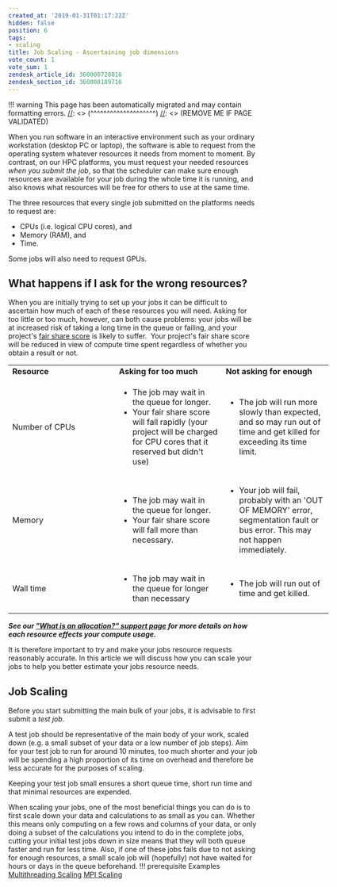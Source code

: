 ```yaml
---
created_at: '2019-01-31T01:17:22Z'
hidden: false
position: 6
tags:
- scaling
title: Job Scaling - Ascertaining job dimensions
vote_count: 1
vote_sum: 1
zendesk_article_id: 360000728016
zendesk_section_id: 360000189716
---
```




[//]: <> (REMOVE ME IF PAGE VALIDATED)
[//]: <> (vvvvvvvvvvvvvvvvvvvv)
!!! warning
    This page has been automatically migrated and may contain formatting errors.
[//]: <> (^^^^^^^^^^^^^^^^^^^^)
[//]: <> (REMOVE ME IF PAGE VALIDATED)

When you run software in an interactive environment such as your
ordinary workstation (desktop PC or laptop), the software is able to
request from the operating system whatever resources it needs from
moment to moment. By contrast, on our HPC platforms, you must request
your needed resources *when you submit the job*, so that the scheduler
can make sure enough resources are available for your job during the
whole time it is running, and also knows what resources will be free for
others to use at the same time.

The three resources that every single job submitted on the platforms
needs to request are:

-   CPUs (i.e. logical CPU cores), and
-   Memory (RAM), and
-   Time.

Some jobs will also need to request GPUs.

## What happens if I ask for the wrong resources?

When you are initially trying to set up your jobs it can be difficult to
ascertain how much of each of these resources you will need. Asking for
too little or too much, however, can both cause problems: your jobs will
be at increased risk of taking a long time in the queue or failing, and
your project's [fair share
score](https://support.nesi.org.nz/hc/en-gb/articles/360000743536) is
likely to suffer.  Your project's fair share score will be reduced in
view of compute time spent regardless of whether you obtain a result or
not.

<table style="width: 646px;">
<colgroup>
<col style="width: 33%" />
<col style="width: 33%" />
<col style="width: 33%" />
</colgroup>
<tbody>
<tr class="odd">
<td class="wysiwyg-text-align-center"
style="width: 60px"><strong>Resource</strong></td>
<td class="wysiwyg-text-align-center"
style="width: 287px"><strong>Asking for too much</strong></td>
<td class="wysiwyg-text-align-center" style="width: 293px"><strong>Not
asking for enough</strong></td>
</tr>
<tr class="even">
<td style="width: 60px">Number of CPUs</td>
<td style="width: 287px"><ul>
<li>The job may wait in the queue for longer.</li>
<li>Your fair share score will <span>fall rapidly (your project will be
charged for CPU cores that it reserved but didn't use)</span></li>
</ul></td>
<td style="width: 293px"><ul>
<li>The job will run more slowly than expected, and so may run out of
time and get killed for exceeding its time limit.</li>
</ul></td>
</tr>
<tr class="odd">
<td style="width: 60px">Memory</td>
<td style="width: 287px"><ul>
<li>The job may wait in the queue for longer.</li>
<li>Your fair share score will fall more than necessary.</li>
</ul></td>
<td style="width: 293px"><ul>
<li>Your job will fail, probably with an 'OUT OF MEMORY' error,
segmentation fault or bus error. This may not happen immediately.</li>
</ul></td>
</tr>
<tr class="even">
<td style="width: 60px">Wall time</td>
<td style="width: 287px"><ul>
<li>The job may wait in the queue for longer than necessary</li>
</ul></td>
<td style="width: 293px"><ul>
<li>The job will run out of time and get killed. </li>
</ul></td>
</tr>
</tbody>
</table>

***See our ["What is an allocation?" support
page](https://support.nesi.org.nz/hc/en-gb/articles/360001385735) for
more details on how each resource effects your compute usage.***

It is therefore important to try and make your jobs resource requests
reasonably accurate. In this article we will discuss how you can scale
your jobs to help you better estimate your jobs resource needs.

## Job Scaling

Before you start submitting the main bulk of your jobs, it is advisable
to first submit a *test job*.

A test job should be representative of the main body of your work,
scaled down (e.g. a small subset of your data or a low number of job
steps). Aim for your test job to run for around 10 minutes, too much
shorter and your job will be spending a high proportion of its time on
overhead and therefore be less accurate for the purposes of scaling.

Keeping your test job small ensures a short queue time, short run time
and that minimal resources are expended.

When scaling your jobs, one of the most beneficial things you can do is
to first scale down your data and calculations to as small as you can.
Whether this means only computing on a few rows and columns of your
data, or only doing a subset of the calculations you intend to do in the
complete jobs, cutting your initial test jobs down in size means that
they will both queue faster and run for less time. Also, if one of these
jobs fails due to not asking for enough resources, a small scale job
will (hopefully) not have waited for hours or days in the queue
beforehand.
!!! prerequisite Examples
[Multithreading
Scaling](https://support.nesi.org.nz/hc/en-gb/articles/360001173895)
[MPI
Scaling](https://support.nesi.org.nz/hc/en-gb/articles/360001173875)